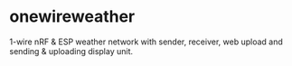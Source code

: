 # onewireweather
1-wire nRF & ESP weather network with sender, receiver, web upload and sending & uploading display unit.
